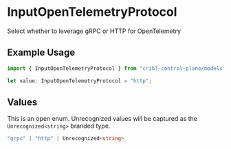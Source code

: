 # InputOpenTelemetryProtocol

Select whether to leverage gRPC or HTTP for OpenTelemetry

## Example Usage

```typescript
import { InputOpenTelemetryProtocol } from "cribl-control-plane/models";

let value: InputOpenTelemetryProtocol = "http";
```

## Values

This is an open enum. Unrecognized values will be captured as the `Unrecognized<string>` branded type.

```typescript
"grpc" | "http" | Unrecognized<string>
```